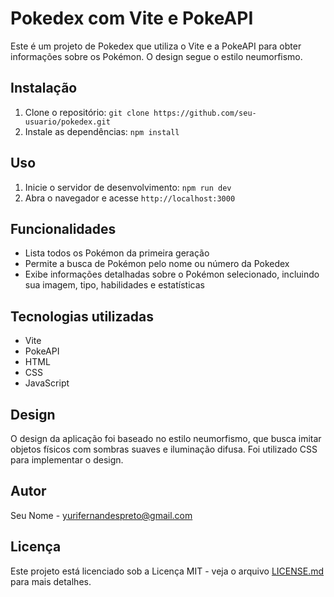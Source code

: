 # Pokedex com Vite e PokeAPI

Este é um projeto de Pokedex que utiliza o Vite e a PokeAPI para obter informações sobre os Pokémon. O design segue o estilo neumorfismo.

## Instalação

1. Clone o repositório: `git clone https://github.com/seu-usuario/pokedex.git`
2. Instale as dependências: `npm install`

## Uso

1. Inicie o servidor de desenvolvimento: `npm run dev`
2. Abra o navegador e acesse `http://localhost:3000`

## Funcionalidades

- Lista todos os Pokémon da primeira geração
- Permite a busca de Pokémon pelo nome ou número da Pokedex
- Exibe informações detalhadas sobre o Pokémon selecionado, incluindo sua imagem, tipo, habilidades e estatísticas

## Tecnologias utilizadas

- Vite
- PokeAPI
- HTML
- CSS
- JavaScript

## Design

O design da aplicação foi baseado no estilo neumorfismo, que busca imitar objetos físicos com sombras suaves e iluminação difusa. Foi utilizado CSS para implementar o design.

## Autor

Seu Nome - [yurifernandespreto@gmail.com](mailto:yurifernandespreto@gmail.com)

## Licença

Este projeto está licenciado sob a Licença MIT - veja o arquivo [LICENSE.md](LICENSE.md) para mais detalhes.
